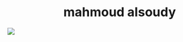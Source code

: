 <h1 align=center>mahmoud alsoudy</h1>
<img src=https://readme-typing-svg.herokuapp.com/demo/?weight=600&size=25&duration=4000&pause=500&center=true&vCenter=true&lines=Front+End+Developer; />
